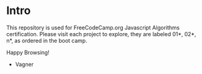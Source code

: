 # Intro

This repository is used for FreeCodeCamp.org Javascript Algorithms certification. 
Please visit each project to explore, they are labeled 01*, 02*, n*, as ordered in the boot camp.

Happy Browsing!

- Vagner
